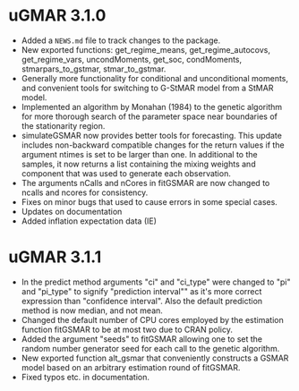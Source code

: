 # uGMAR 3.1.0

* Added a `NEWS.md` file to track changes to the package.
* New exported functions: get_regime_means, get_regime_autocovs, get_regime_vars, uncondMoments, get_soc, condMoments, stmarpars_to_gstmar, stmar_to_gstmar.
* Generally more functionality for conditional and unconditional moments, and convenient tools for switching to G-StMAR model from a StMAR model. 
* Implemented an algorithm by Monahan (1984) to the genetic algorithm for more thorough search of the parameter space near boundaries of the stationarity region.
* simulateGSMAR now provides better tools for forecasting. This update includes non-backward compatible changes for the return values if the argument ntimes is set to be larger than one. In additional to the samples, it now returns a list containing the mixing weights and component that was used to generate each observation.
* The arguments nCalls and nCores in fitGSMAR are now changed to ncalls and ncores for consistency.
* Fixes on minor bugs that used to cause errors in some special cases.      
* Updates on documentation
* Added inflation expectation data (IE)

# uGMAR 3.1.1

* In the predict method arguments "ci" and "ci_type" were changed to "pi" and "pi_type" to signify "prediction interval"" as it's more correct expression than "confidence interval". Also the default prediction method is now median, and not mean.
* Changed the default number of CPU cores employed by the estimation function fitGSMAR to be at most two due to CRAN policy.
* Added the argument "seeds" to fitGSMAR allowing one to set the random number generator seed for each call to the genetic algorithm.
* New exported function alt_gsmar that conveniently constructs a GSMAR model based on an arbitrary estimation round of fitGSMAR.
* Fixed typos etc. in documentation.
